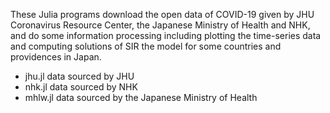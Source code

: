 These Julia programs download the open data of COVID-19 given by JHU Coronavirus Resource Center, the Japanese Ministry of Health and NHK, and do some information processing including plotting the time-series data and computing solutions of SIR the model for some countries and providences in Japan. 

- jhu.jl data sourced by JHU
- nhk.jl data sourced by NHK
- mhlw.jl data sourced by the Japanese Ministry of Health
